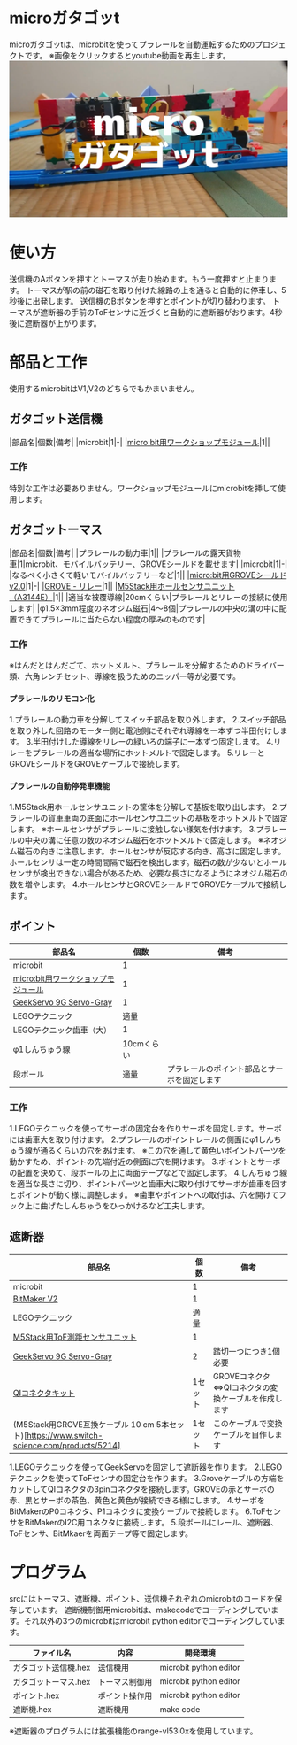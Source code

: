 # microガタゴッt
microガタゴッtは、microbitを使ってプラレールを自動運転するためのプロジェクトです。
※画像をクリックするとyoutube動画を再生します。
[![microガタゴッt](https://github.com/airpocket-soundman/microgatagot/blob/main/image/thumbnail.png)](https://www.youtube.com/watch?v=oYZ8JgSuECc)

# 使い方
送信機のAボタンを押すとトーマスが走り始めます。もう一度押すと止まります。
トーマスが駅の前の磁石を取り付けた線路の上を通ると自動的に停車し、5秒後に出発します。
送信機のBボタンを押すとポイントが切り替わります。
トーマスが遮断器の手前のToFセンサに近づくと自動的に遮断器がおります。4秒後に遮断器が上がります。

# 部品と工作
使用するmicrobitはV1,V2のどちらでもかまいません。

## ガタゴット送信機
|部品名|個数|備考|
|microbit|1|-|
|[micro:bit用ワークショップモジュール](https://www.switch-science.com/products/5489)|1||

### 工作
特別な工作は必要ありません。ワークショップモジュールにmicrobitを挿して使用します。

## ガタゴットーマス
|部品名|個数|備考|
|プラレールの動力車|1||
|プラレールの露天貨物車|1|microbit、モバイルバッテリー、GROVEシールドを載せます|
|microbit|1|-|
|なるべく小さくて軽いモバイルバッテリーなど|1||
|[micro:bit用GROVEシールド v2.0](https://www.switch-science.com/collections/micro-bit/products/5434)|1|-|
|[GROVE - リレー](https://www.switch-science.com/products/807)|1||
|[M5Stack用ホールセンサユニット（A3144E）](https://www.switch-science.com/products/6558)|1||
|適当な被覆導線|20cmくらい|プラレールとリレーの接続に使用します|
|φ1.5×3mm程度のネオジム磁石|4～8個|プラレールの中央の溝の中に配置できてプラレールに当たらない程度の厚みのものです|
### 工作
※はんだとはんだごて、ホットメルト、プラレールを分解するためのドライバー類、六角レンチセット、導線を扱うためのニッパー等が必要です。
#### プラレールのリモコン化
1.プラレールの動力車を分解してスイッチ部品を取り外します。
2.スイッチ部品を取り外した回路のモーター側と電池側にそれぞれ導線を一本ずつ半田付けします。
3.半田付けした導線をリレーの緑いろの端子に一本ずつ固定します。
4.リレーをプラレールの適当な場所にホットメルトで固定します。
5.リレーとGROVEシールドをGROVEケーブルで接続します。

#### プラレールの自動停発車機能
1.M5Stack用ホールセンサユニットの筐体を分解して基板を取り出します。
2.プラレールの貨車車両の底面にホールセンサユニットの基板をホットメルトで固定します。
※ホールセンサがプラレールに接触しない様気を付けます。
3.プラレールの中央の溝に任意の数のネオジム磁石をホットメルトで固定します。
※ネオジム磁石の向きに注意します。ホールセンサが反応する向き、高さに固定します。ホールセンサは一定の時間間隔で磁石を検出します。磁石の数が少ないとホールセンサが検出できない場合があるため、必要な長さになるようにネオジム磁石の数を増やします。
4.ホールセンサとGROVEシールドでGROVEケーブルで接続します。

## ポイント
|部品名|個数|備考|
|-|-|-|
|microbit|1||
|[micro:bit用ワークショップモジュール](https://www.switch-science.com/products/5489)|1||
|[GeekServo 9G Servo-Gray](https://www.switch-science.com/products/6811)|1||
|LEGOテクニック|適量||
|LEGOテクニック歯車（大）|1||
|φ1しんちゅう線|10cmくらい||
|段ボール|適量|プラレールのポイント部品とサーボを固定します|

### 工作
1.LEGOテクニックを使ってサーボの固定台を作りサーボを固定します。サーボには歯車大を取り付けます。
2.プラレールのポイントレールの側面にφ1しんちゅう線が通るくらいの穴をあけます。
※この穴を通して黄色いポイントパーツを動かすため、ポイントの先端付近の側面に穴を開けます。
3.ポイントとサーボの配置を決めて、段ボールの上に両面テープなどで固定します。
4.しんちゅう線を適当な長さに切り、ポイントパーツと歯車大に取り付けてサーボが歯車を回すとポイントが動く様に調整します。
※歯車やポイントへの取付は、穴を開けてフック上に曲げたしんちゅうをひっかけるなど工夫します。

## 遮断器
|部品名|個数|備考|
|-|-|-|
|microbit|1||
|[BitMaker V2](https://www.switch-science.com/products/8412)|1||
|LEGOテクニック|適量||
|[M5Stack用ToF測距センサユニット](https://www.switch-science.com/products/5219)|1||
|[GeekServo 9G Servo-Gray](https://www.switch-science.com/products/6811)|2|踏切一つにつき1個必要|
|[QIコネクタキット](https://www.amazon.co.jp/%E3%82%A2%E3%82%A4%E3%82%A6%E3%82%A3%E3%82%B9-IWISS-2-54mm%E3%83%94%E3%83%83%E3%83%81-2550%E3%82%B3%E3%83%8D%E3%82%AF%E3%82%BF-%E3%83%87%E3%83%A5%E3%83%9D%E3%83%B3%E3%82%B3%E3%83%8D%E3%82%AF%E3%82%BF/dp/B092ZP3C5D)|1セット|GROVEコネクタ⇔QIコネクタの変換ケーブルを作成します|
|(M5Stack用GROVE互換ケーブル 10 cm 5本セット)[https://www.switch-science.com/products/5214]|1セット|このケーブルで変換ケーブルを自作します|

1.LEGOテクニックを使ってGeekServoを固定して遮断器を作ります。
2.LEGOテクニックを使ってToFセンサの固定台を作ります。
3.Groveケーブルの方端をカットしてQIコネクタの3pinコネクタを接続します。GROVEの赤とサーボの赤、黒とサーボの茶色、黄色と黄色が接続できる様にします。
4.サーボをBitMakerのP0コネクタ、P1コネクタに変換ケーブルで接続します。
6.ToFセンサをBitMakerのI2C用コネクタに接続します。
5.段ボールにレール、遮断器、ToFセンサ、BitMkaerを両面テープ等で固定します。

# プログラム
srcにはトーマス、遮断機、ポイント、送信機それぞれのmicrobitのコードを保存しています。
遮断機制御用microbitは、makecodeでコーディングしています。それ以外の3つのmicrobitはmicrobit python editorでコーディングしています。

|ファイル名|内容|開発環境|
|-|-|-|
|ガタゴット送信機.hex|送信機用|microbit python editor|
|ガタゴットーマス.hex|トーマス制御用|microbit python editor|
|ポイント.hex|ポイント操作用|microbit python editor|
|遮断機.hex|遮断機用|make code|
※遮断器のプログラムには拡張機能のrange-vl53l0xを使用しています。

